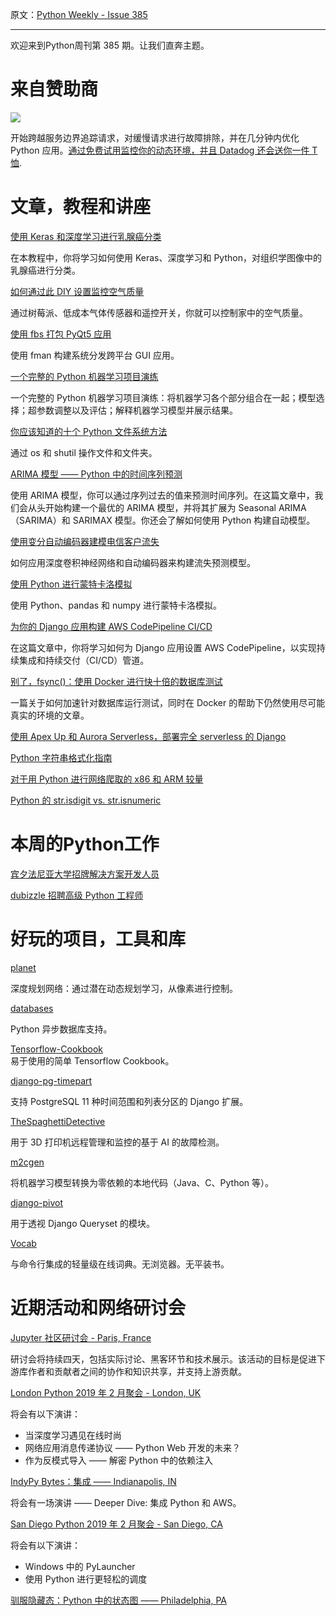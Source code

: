 原文：[Python Weekly - Issue 385](http://eepurl.com/gh2OkT)

---

欢迎来到Python周刊第 385 期。让我们直奔主题。  


# 来自赞助商
[![](https://gallery.mailchimp.com/e2e180baf855ac797ef407fc7/images/f25123ca-75a9-4b27-af3b-518500134fcd.png)](https://www.datadoghq.com/dg/apm/ts-python-tracing/?utm_source=Advertisement&utm_medium=Advertisement&utm_campaign=PythonWeekly-Tshirt&utm_content=Python)

开始跨越服务边界追踪请求，对缓慢请求进行故障排除，并在几分钟内优化 Python 应用。[通过免费试用监控你的动态环境，并且 Datadog 还会送你一件 T 恤](https://www.datadoghq.com/dg/apm/ts-python-tracing/?utm_source=Advertisement&utm_medium=Advertisement&utm_campaign=PythonWeekly-Tshirt&utm_content=Python).  

  
# 文章，教程和讲座
  
[使用 Keras 和深度学习进行乳腺癌分类](https://www.pyimagesearch.com/2019/02/18/breast-cancer-classification-with-keras-and-deep-learning/)  

在本教程中，你将学习如何使用 Keras、深度学习和 Python，对组织学图像中的乳腺癌进行分类。

[如何通过此 DIY 设置监控空气质量](https://medium.freecodecamp.org/how-to-monitor-your-air-quality-with-this-diy-setup-3399793137c3)  

通过树莓派、低成本气体传感器和遥控开关，你就可以控制家中的空气质量。
  
[使用 fbs 打包 PyQt5 应用](https://www.mfitzp.com/article/packaging-pyqt5-apps-with-fbs/)  

使用 fman 构建系统分发跨平台 GUI 应用。
  
[一个完整的 Python 机器学习项目演练](https://codequs.com/p/BkaLEq8r4/a-complete-machine-learning-project-walk-through-in-python)  

一个完整的 Python 机器学习项目演练：将机器学习各个部分组合在一起；模型选择；超参数调整以及评估；解释机器学习模型并展示结果。

[你应该知道的十个 Python 文件系统方法](https://towardsdatascience.com/10-python-file-system-methods-you-should-know-799f90ef13c2)  

通过 os 和 shutil 操作文件和文件夹。
  
[ARIMA 模型 —— Python 中的时间序列预测](https://www.machinelearningplus.com/time-series/arima-model-time-series-forecasting-python/)  

使用 ARIMA 模型，你可以通过序列过去的值来预测时间序列。在这篇文章中，我们会从头开始构建一个最优的 ARIMA 模型，并将其扩展为 Seasonal ARIMA（SARIMA）和 SARIMAX 模型。你还会了解如何使用 Python 构建自动模型。
  
[使用变分自动编码器建模电信客户流失](https://towardsdatascience.com/modeling-telecom-customer-churn-with-variational-autoencoder-4e5cf6194871)  

如何应用深度卷积神经网络和自动编码器来构建流失预测模型。
  
[使用 Python 进行蒙特卡洛模拟](https://pbpython.com/monte-carlo.html)  

使用 Python、pandas 和 numpy 进行蒙特卡洛模拟。

[为你的 Django 应用构建 AWS CodePipeline CI/CD](https://girisagar46.github.io/build-aws-codepipeline-for-cicd)  

在这篇文章中，你将学习如何为 Django 应用设置 AWS CodePipeline，以实现持续集成和持续交付（CI/CD）管道。

[别了，fsync()：使用 Docker 进行快十倍的数据库测试](https://pythonspeed.com/articles/faster-db-tests/)  

一篇关于如何加速针对数据库运行测试，同时在 Docker 的帮助下仍然使用尽可能真实的环境的文章。
  
[使用 Apex Up 和 Aurora Serverless，部署完全 serverless 的 Django](https://www.agiliq.com/blog/2019/02/django-apex-up-serverless/)  
  
[Python 字符串格式化指南](https://kite.com/blog/python/python-string-formatting)  
  
[对于用 Python 进行网络爬取的 x86 和 ARM 较量](https://blog.dxmtechsupport.com.au/speed-test-x86-vs-arm-for-web-crawling-in-python/)  
  
[Python 的 str.isdigit vs. str.isnumeric](https://blog.lerner.co.il/pythons-str-isdigit-vs-str-isnumeric/)  
  
  
# 本周的Python工作  
  
[宾夕法尼亚大学招牌解决方案开发人员](http://jobs.pythonweekly.com/jobs/solutions-developer-bc/)   

[dubizzle 招聘高级 Python 工程师](http://jobs.pythonweekly.com/jobs/senior-python-engineer-dubai/)
  
  
# 好玩的项目，工具和库  
  
[planet](https://github.com/google-research/planet)  

深度规划网络：通过潜在动态规划学习，从像素进行控制。
  
[databases](https://github.com/encode/databases)  

Python 异步数据库支持。

[Tensorflow-Cookbook](https://github.com/taki0112/Tensorflow-Cookbook)  
易于使用的简单 Tensorflow Cookbook。

[django-pg-timepart](https://github.com/chaitin/django-pg-timepart)  

支持 PostgreSQL 11 种时间范围和列表分区的 Django 扩展。

[TheSpaghettiDetective](https://github.com/TheSpaghettiDetective/TheSpaghettiDetective)  

用于 3D 打印机远程管理和监控的基于 AI 的故障检测。

[m2cgen](https://github.com/BayesWitnesses/m2cgen)  

将机器学习模型转换为零依赖的本地代码（Java、C、Python 等）。

[django-pivot](https://github.com/martsberger/django-pivot)  

用于透视 Django Queryset 的模块。
  
[Vocab](https://github.com/Mckinsey666/Vocab)  

与命令行集成的轻量级在线词典。无浏览器。无平装书。
  
  
# 近期活动和网络研讨会  
  
[Jupyter 社区研讨会 - Paris, France](https://blog.jupyter.org/jupyter-community-workshop-dashboarding-with-project-jupyter-b0e421bdf164)  

研讨会将持续四天，包括实际讨论、黑客环节和技术展示。该活动的目标是促进下游库作者和贡献者之间的协作和知识共享，并支持上游贡献。

[London Python 2019 年 2 月聚会 - London, UK](https://www.meetup.com/LondonPython/events/258870262/)  

将会有以下演讲：

  * 当深度学习遇见在线时尚
  * 网络应用消息传递协议 —— Python Web 开发的未来？
  * 作为反模式导入 —— 解密 Python 中的依赖注入
  
  
[IndyPy Bytes：集成 —— Indianapolis, IN](https://www.meetup.com/indypy/events/lbdfpqyzdbjc/)  

将会有一场演讲 —— Deeper Dive: 集成 Python 和 AWS。
  
[San Diego Python 2019 年 2 月聚会 - San Diego, CA](https://www.meetup.com/pythonsd/events/nmkqnqyzdblc/)  

将会有以下演讲：

  * Windows 中的 PyLauncher
  * 使用 Python 进行更轻松的调度
  
[驯服隐藏态：Python 中的状态图 —— Philadelphia, PA](https://www.meetup.com/phillypug/events/258621609/)  
   